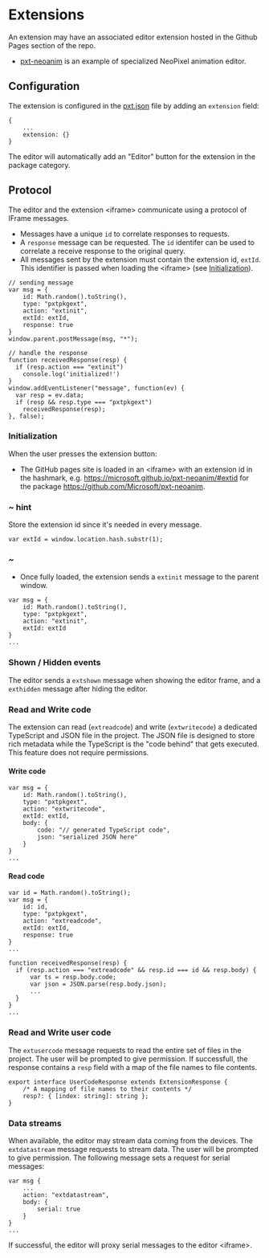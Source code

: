 # Extensions

An extension may have an associated editor extension hosted in the Github Pages section of the repo.

* [pxt-neoanim](https://github.com/Microsoft/pxt-neoanim) is an example of specialized NeoPixel animation editor.

## Configuration

The extension is configured in the [pxt.json](/extensions/pxt-json) file by adding an ``extension`` field:

```typescript-ignore
{
    ...
    extension: {}
}
```

The editor will automatically add an "Editor" button for the extension in the package category. 

## Protocol

The editor and the extension &lt;iframe&gt; communicate using a protocol of IFrame messages. 

* Messages have a unique ``id`` to correlate responses to requests.
* A ``response`` message can be requested. The ``id`` identifer can be used to correlate a receive response to the original query.
* All messages sent by the extension must contain the extension id, ``extId``. This identifier is passed when loading the &lt;iframe&gt; (see [Initialization](#initialization)).

```typescript-ignore
// sending message
var msg = {
    id: Math.random().toString(),
    type: "pxtpkgext",
    action: "extinit",
    extId: extId,
    response: true
}
window.parent.postMessage(msg, "*");

// handle the response
function receivedResponse(resp) {
  if (resp.action === "extinit")
    console.log('initialized!')
}
window.addEventListener("message", function(ev) {
  var resp = ev.data;
  if (resp && resp.type === "pxtpkgext")
    receivedResponse(resp);
}, false);
```

### Initialization

When the user presses the extension button:

* The GitHub pages site is loaded in an &lt;iframe&gt; with an extension id in the hashmark, e.g. https://microsoft.github.io/pxt-neoanim/#extid for the package https://github.com/Microsoft/pxt-neoanim.

### ~ hint

Store the extension id since it's needed in every message.

```typescript-ignore
var extId = window.location.hash.substr(1);
```

### ~

* Once fully loaded, the extension sends a ``extinit`` message to the parent window.

```typescript-ignore
var msg = {
    id: Math.random().toString(),
    type: "pxtpkgext",
    action: "extinit",
    extId: extId
}
...
```

### Shown / Hidden events

The editor sends a ``extshown`` message when showing the editor frame, and a ``exthidden`` message after hiding the editor.

### Read and Write code

The extension can read (``extreadcode``) and write (``extwritecode``) a dedicated TypeScript and JSON file in the project. The JSON file is designed to store rich metadata while the TypeScript is the "code behind" that gets executed. This feature does not require permissions.

#### Write code

```typescript-ignore
var msg = {
    id: Math.random().toString(),
    type: "pxtpkgext",
    action: "extwritecode",
    extId: extId,
    body: {
        code: "// generated TypeScript code",
        json: "serialized JSON here"
    }
}
...
```

#### Read code

```typescript-ignore
var id = Math.random().toString();
var msg = {
    id: id,
    type: "pxtpkgext",
    action: "extreadcode",
    extId: extId,
    response: true
}
...

function receivedResponse(resp) {
  if (resp.action === "extreadcode" && resp.id === id && resp.body) {
      var ts = resp.body.code;
      var json = JSON.parse(resp.body.json);
      ...
  }
}
...
```

### Read and Write user code

The ``extusercode`` message requests to read the entire set of files in the project. The user will be prompted to give permission. If successfull, the response contains a ``resp`` field with a map of the file names to file contents.

```typescript-ignore
export interface UserCodeResponse extends ExtensionResponse {
    /* A mapping of file names to their contents */
    resp?: { [index: string]: string };
}
```

### Data streams

When available, the editor may stream data coming from the devices. The ``extdatastream`` message requests to stream data. The user will be prompted to give permission. The following message sets a request for serial messages:

```typescript-ignore
var msg {
    ...
    action: "extdatastream",
    body: {
        serial: true
    }
}
...
```

If successful, the editor will proxy serial messages to the editor &lt;iframe&gt;.